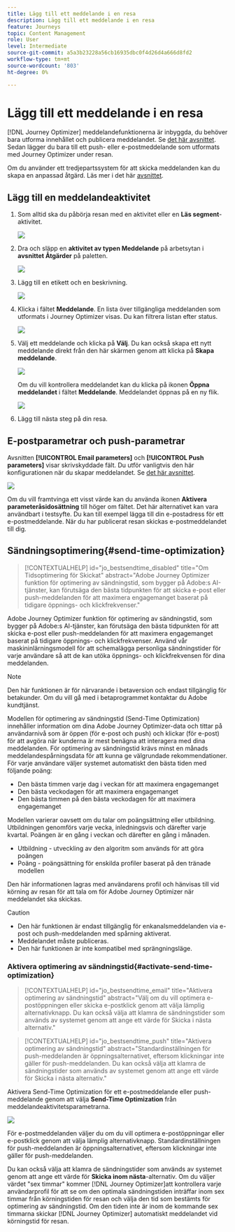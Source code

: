 ```yaml
---
title: Lägg till ett meddelande i en resa
description: Lägg till ett meddelande i en resa
feature: Journeys
topic: Content Management
role: User
level: Intermediate
source-git-commit: a5a3b23228a56cb16935dbc0f4d26d4a666d8fd2
workflow-type: tm+mt
source-wordcount: '803'
ht-degree: 0%

---
```


# Lägg till ett meddelande i en resa

[!DNL Journey Optimizer] meddelandefunktionerna är inbyggda, du behöver bara utforma innehållet och publicera meddelandet. Se [det här avsnittet](../get-started-content.md). Sedan lägger du bara till ett push- eller e-postmeddelande som utformats med Journey Optimizer under resan.

Om du använder ett tredjepartssystem för att skicka meddelanden kan du skapa en anpassad åtgärd. Läs mer i det här [avsnittet](../action/action.md).

## Lägg till en meddelandeaktivitet

1. Som alltid ska du påbörja resan med en aktivitet eller en **Läs segment**-aktivitet.

   ![](../assets/jo-message0.png)

1. Dra och släpp en **aktivitet av typen Meddelande** på arbetsytan i **avsnittet Åtgärder** på paletten.

   ![](../assets/jo-message1.png)

1. Lägg till en etikett och en beskrivning.

   ![](../assets/jo-message2.png)

1. Klicka i fältet **Meddelande**. En lista över tillgängliga meddelanden som utformats i Journey Optimizer visas. Du kan filtrera listan efter status.

   ![](../assets/jo-message3.png)

1. Välj ett meddelande och klicka på **Välj**. Du kan också skapa ett nytt meddelande direkt från den här skärmen genom att klicka på **Skapa meddelande**.

   ![](../assets/jo-message4-ter.png)

   Om du vill kontrollera meddelandet kan du klicka på ikonen **Öppna meddelandet** i fältet **Meddelande**. Meddelandet öppnas på en ny flik.

   ![](../assets/jo-message4-bis.png)

1. Lägg till nästa steg på din resa.

## E-postparametrar och push-parametrar

Avsnitten **[!UICONTROL Email parameters]** och **[!UICONTROL Push parameters]** visar skrivskyddade fält. Du utför vanligtvis den här konfigurationen när du skapar meddelandet. Se [det här avsnittet](../get-started-content.md).

![](../assets/jo-message4.png)

Om du vill framtvinga ett visst värde kan du använda ikonen **Aktivera parameteråsidosättning** till höger om fältet. Det här alternativet kan vara användbart i testsyfte. Du kan till exempel lägga till din e-postadress för ett e-postmeddelande. När du har publicerat resan skickas e-postmeddelandet till dig.

## Sändningsoptimering{#send-time-optimization}

>[!CONTEXTUALHELP]
>id="jo_bestsendtime_disabled"
>title="Om Tidsoptimering för Skickat"
>abstract="Adobe Journey Optimizer funktion för optimering av sändningstid, som bygger på Adobe:s AI-tjänster, kan förutsäga den bästa tidpunkten för att skicka e-post eller push-meddelanden för att maximera engagemanget baserat på tidigare öppnings- och klickfrekvenser."

Adobe Journey Optimizer funktion för optimering av sändningstid, som bygger på Adobe:s AI-tjänster, kan förutsäga den bästa tidpunkten för att skicka e-post eller push-meddelanden för att maximera engagemanget baserat på tidigare öppnings- och klickfrekvenser. Använd vår maskininlärningsmodell för att schemalägga personliga sändningstider för varje användare så att de kan utöka öppnings- och klickfrekvensen för dina meddelanden.

>[!NOTE]
>
>Den här funktionen är för närvarande i betaversion och endast tillgänglig för betakunder. Om du vill gå med i betaprogrammet kontaktar du Adobe kundtjänst.

Modellen för optimering av sändningstid (Send-Time Optimization) innehåller information om dina Adobe Journey Optimizer-data och tittar på användarnivå som är öppen (för e-post och push) och klickar (för e-post) för att avgöra när kunderna är mest benägna att interagera med dina meddelanden. För optimering av sändningstid krävs minst en månads meddelandespårningsdata för att kunna ge välgrundade rekommendationer. För varje användare väljer systemet automatiskt den bästa tiden med följande poäng:

* Den bästa timmen varje dag i veckan för att maximera engagemanget
* Den bästa veckodagen för att maximera engagemanget
* Den bästa timmen på den bästa veckodagen för att maximera engagemanget

Modellen varierar oavsett om du talar om poängsättning eller utbildning. Utbildningen genomförs varje vecka, inledningsvis och därefter varje kvartal. Poängen är en gång i veckan och därefter en gång i månaden.

* Utbildning - utveckling av den algoritm som används för att göra poängen
* Poäng - poängsättning för enskilda profiler baserat på den tränade modellen

Den här informationen lagras med användarens profil och hänvisas till vid körning av resan för att tala om för Adobe Journey Optimizer när meddelandet ska skickas.

>[!CAUTION]
>
>* Den här funktionen är endast tillgänglig för enkanalsmeddelanden via e-post och push-meddelanden med spårning aktiverat.
>* Meddelandet måste publiceras.
>* Den här funktionen är inte kompatibel med sprängningsläge.


### Aktivera optimering av sändningstid{#activate-send-time-optimization}

>[!CONTEXTUALHELP]
>id="jo_bestsendtime_email"
>title="Aktivera optimering av sändningstid"
>abstract="Välj om du vill optimera e-postöppningen eller skicka e-postklick genom att välja lämplig alternativknapp. Du kan också välja att klamra de sändningstider som används av systemet genom att ange ett värde för Skicka i nästa alternativ."

>[!CONTEXTUALHELP]
>id="jo_bestsendtime_push"
>title="Aktivera optimering av sändningstid"
>abstract="Standardinställningen för push-meddelanden är öppningsalternativet, eftersom klickningar inte gäller för push-meddelanden. Du kan också välja att klamra de sändningstider som används av systemet genom att ange ett värde för Skicka i nästa alternativ."

Aktivera Send-Time Optimization för ett e-postmeddelande eller push-meddelande genom att välja **Send-Time Optimization** från meddelandeaktivitetsparametrarna.

![](../assets/jo-message5.png)

För e-postmeddelanden väljer du om du vill optimera e-postöppningar eller e-postklick genom att välja lämplig alternativknapp. Standardinställningen för push-meddelanden är öppningsalternativet, eftersom klickningar inte gäller för push-meddelanden.

Du kan också välja att klamra de sändningstider som används av systemet genom att ange ett värde för **Skicka inom nästa**-alternativ. Om du väljer värdet &quot;sex timmar&quot; kommer [!DNL Journey Optimizer]att kontrollera varje användarprofil för att se om den optimala sändningstiden inträffar inom sex timmar från körningstiden för resan och välja den tid som bestämts för optimering av sändningstid. Om den tiden inte är inom de kommande sex timmarna skickar [!DNL Journey Optimizer] automatiskt meddelandet vid körningstid för resan.

